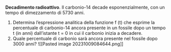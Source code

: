  **Decadimento radioattivo**. Il carbonio-14 decade esponenzialmente, con un tempo di dimezzamento di 5730 anni. 
 1) Determina l’espressione analitica della funzione f (t) che esprime la percentuale di carbonio-14 ancora presente in un fossile dopo un tempo t (in anni) dall’istante t = 0 in cui il carbonio inizia a decadere.
2) Quale percentuale di carbonio sarà ancora presente nel fossile dopo 3000 anni?
![[Pasted image 20231009084644.png]]
